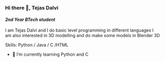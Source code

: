 ### Hi there 👋, Tejas Dalvi
#### *2nd Year BTech student*
I am Tejas Dalvi and I do basic level programming in different languages
I am also interested in 3D modelling and do make some models in Blender 3D

Skills: Python / Java / C /HTML  

- 🌱 I’m currently learning Python and C 
